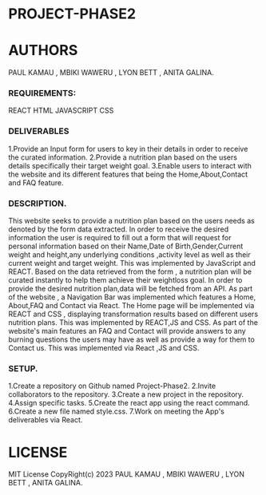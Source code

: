 

# PROJECT-PHASE2

# AUTHORS
PAUL KAMAU ,
MBIKI WAWERU , 
LYON BETT ,
ANITA GALINA.

### REQUIREMENTS: 
REACT 
HTML
JAVASCRIPT
CSS

### DELIVERABLES 
1.Provide an Input form for users to key in their details in order to receive the curated information.
2.Provide a nutrition plan based on the users details specifically their target weight goal. 
3.Enable users to interact with the website and its different features that being the Home,About,Contact and FAQ feature.

### DESCRIPTION. 
This website seeks to provide a nutrition plan based on the users needs as denoted by the form data extracted.
In order to receive the desired information the user is required to fill out a form that will request for personal information based on their Name,Date of Birth,Gender,Current weight and height,any underlying conditions ,activity level as well as their current weight and target weight.
This was implemented by JavaScript and REACT.
Based on the data retrieved from the form , a nutrition plan will be curated instantly to help them achieve their weightloss goal.
In order to provide the desired nutrition plan,data will be fetched from an API.
As part of the website , a Navigation Bar was implemented which features a Home, About,FAQ and Contact via React.
The Home page will be implemented via REACT and CSS , displaying transformation results based on different users nutrition plans.
This was implemented by REACT,JS and CSS.
As part of the website's main features an FAQ and Contact will provide answers to any burning questions the users may have as well as provide a way for them to Contact us.
This was implemented via React ,JS and CSS.


### SETUP. 
1.Create a repository on Github named Project-Phase2. 
2.Invite collaborators to the repository. 
3.Create a new project in the repository. 4.Assign specific tasks. 
5.Create the react app using the react command. 
6.Create a new file named style.css. 
7.Work on meeting the App's deliverables via React.


# LICENSE
MIT License CopyRight(c) 2023  PAUL KAMAU , MBIKI WAWERU , LYON BETT , ANITA GALINA.

